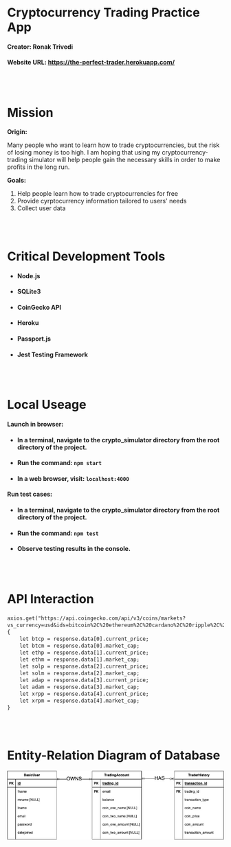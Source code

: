 # **Cryptocurrency Trading Practice App** 
#### Creator: Ronak Trivedi
#### Website URL: https://the-perfect-trader.herokuapp.com/

<br>
<br>

# **Mission**
**Origin:**

Many people who want to learn how to trade cryptocurrencies, but the risk of losing money is too high. I am hoping that using my cryptocurrency-trading simulator will help people gain the necessary skills in order to make profits in the long run.

**Goals:**
1) Help people learn how to trade cryptocurrencies for free
2) Provide cyrptocurrency information tailored to users' needs
3) Collect user data


<br>
<br>

# **Critical Development Tools**
- #### Node.js
- #### SQLite3
- #### CoinGecko API
- #### Heroku
- #### Passport.js
- #### Jest Testing Framework

<br>
<br>

# **Local Useage**
#### **Launch in browser:**
- #### In a terminal, navigate to the crypto_simulator directory from the root directory of the project.
- #### Run the command:  `npm start` 
- #### In a web browser, visit:  `localhost:4000`


#### **Run test cases:**
- #### In a terminal, navigate to the crypto_simulator directory from the root directory of the project.
- #### Run the command:  `npm test` 
- #### Observe testing results in the console.

<br>
<br>

# **API Interaction**
    axios.get("https://api.coingecko.com/api/v3/coins/markets?vs_currency=usd&ids=bitcoin%2C%20ethereum%2C%20cardano%2C%20ripple%2C%20solana&order=market_cap_desc&per_page=100&page=1&sparkline=false").then(function(response)
    {
        let btcp = response.data[0].current_price;
        let btcm = response.data[0].market_cap;
        let ethp = response.data[1].current_price;
        let ethm = response.data[1].market_cap;
        let solp = response.data[2].current_price;
        let solm = response.data[2].market_cap;
        let adap = response.data[3].current_price;
        let adam = response.data[3].market_cap;
        let xrpp = response.data[4].current_price;
        let xrpm = response.data[4].market_cap;
    }
<br>
<br>

# **Entity-Relation Diagram of Database**
![image info](./design_documents/erd.jpg)

<br>
<br>



